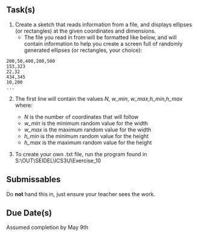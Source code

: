 
Task(s)
-------
1. Create a sketch that reads information from a file, and displays ellipses (or rectangles) at the given coordinates and dimensions.  
   * The file you read in from will be formatted like below, and will contain information to help you create a screen full of randomly generated ellipses (or rectangles, your choice):

```text
200,50,400,200,500
153,323
22,32
434,345
10,200
...
```

2. The first line will contain the values _N_, _w\_min_, _w\_max_,_h\_min_,_h\_max_ where:
   * _N_ is the number of coordinates that will follow
   * _w\_min_ is the minimum random value for the width
   * _w\_max_ is the maximum random value for the width
   * _h\_min_ is the minimum random value for the height
   * _h\_max_ is the maximum random value for the height

3. To create your own .txt file, run the program found in S:\OUT\SEIDEL\ICS3U\Exercise_10

Submissables
------------
Do **not** hand this in, just ensure your teacher sees the work.

Due Date(s)
----------
Assumed completion by May 9th
